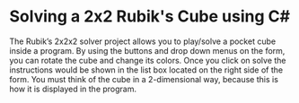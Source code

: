 # Solving a 2x2 Rubik's Cube using C#

The Rubik’s 2x2x2 solver project allows you to play/solve a pocket cube inside a program. By using the buttons and drop down menus on the form, you can rotate the cube and change its colors. Once you click on solve the instructions would be shown in the list box located on the right side of the form. You must think of the cube in a 2-dimensional way, because this is how it is displayed in the program. 

